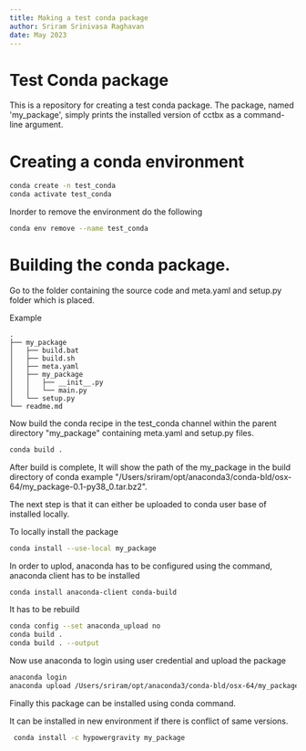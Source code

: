 ```yaml
---
title: Making a test conda package
author: Sriram Srinivasa Raghavan
date: May 2023
---
```


# Test Conda package

This is a repository for creating a test conda package. The package, named 'my_package', simply prints the installed version of cctbx as a command-line argument.

# Creating a conda environment

```bash
conda create -n test_conda
conda activate test_conda
```

Inorder to remove the environment do the following

```bash
conda env remove --name test_conda
```

# Building the conda package.

Go to the folder containing the source code and meta.yaml and setup.py folder which is placed.

Example

    .
    ├── my_package
    │   ├── build.bat
    │   ├── build.sh
    │   ├── meta.yaml
    │   ├── my_package
    │   │   ├── __init__.py
    │   │   └── main.py
    │   └── setup.py
    └── readme.md

Now build the conda recipe in the test_conda channel within the parent directory "my_package" containing meta.yaml and setup.py files.

```bash
conda build .
```

After build is complete,
It will show the path of the my_package in the build directory of conda example "/Users/sriram/opt/anaconda3/conda-bld/osx-64/my_package-0.1-py38_0.tar.bz2".

The next step is that it can either be uploaded to conda user base of installed locally.

To locally install the package

```bash
conda install --use-local my_package
```

In order to uplod, anaconda has to be configured using the command, anaconda client has to be installed

```bash
conda install anaconda-client conda-build
```

It has to be rebuild

```bash
conda config --set anaconda_upload no
conda build .
conda build . --output
```

Now use anaconda to login using user credential and upload the package

```bash
anaconda login
anaconda upload /Users/sriram/opt/anaconda3/conda-bld/osx-64/my_package-0.1-py38_0.tar.bz2
```

Finally this package can be installed using conda command.

It can be installed in new environment if there is conflict of same versions.

```bash
 conda install -c hypowergravity my_package
```
